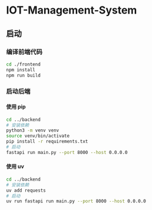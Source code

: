 # IOT-Management-System

## 启动

### 编译前端代码

```bash
cd ./frontend
npm install
npm run build
```

### 启动后端

#### 使用 pip

```bash
cd ../backend
# 安装依赖
python3 -m venv venv
source venv/bin/activate
pip install -r requirements.txt
# 启动
fastapi run main.py --port 8000 --host 0.0.0.0
```

#### 使用 uv

```bash
cd ../backend
# 安装依赖
uv add requests
# 启动
uv run fastapi run main.py --port 8000 --host 0.0.0.0
```
